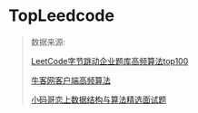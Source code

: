 # TopLeedcode

>数据来源:
>
>[LeetCode字节跳动企业题库高频算法top100](https://leetcode-cn.com/list/xhx0zp1m)
>
>[牛客网客户端高频算法](https://www.nowcoder.com/discuss/447791?source_id=profile_create&channel=-2)
>
>[小码哥恋上数据结构与算法精选面试题](https://juejin.im/post/6844904118100688904)
